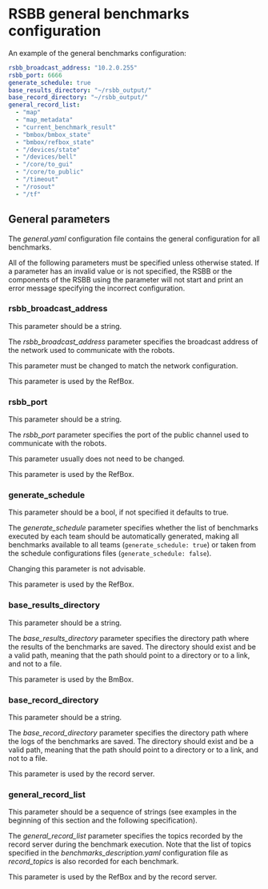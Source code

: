 RSBB general benchmarks configuration
=================================================

An example of the general benchmarks configuration:

```yaml
rsbb_broadcast_address: "10.2.0.255"
rsbb_port: 6666
generate_schedule: true
base_results_directory: "~/rsbb_output/"
base_record_directory: "~/rsbb_output/"
general_record_list:
  - "map"
  - "map_metadata"
  - "current_benchmark_result"
  - "bmbox/bmbox_state"
  - "bmbox/refbox_state"
  - "/devices/state"
  - "/devices/bell"
  - "/core/to_gui"
  - "/core/to_public"
  - "/timeout"
  - "/rosout"
  - "/tf"
```



## General parameters

The *general.yaml* configuration file contains the general configuration for all benchmarks.

All of the following parameters must be specified unless otherwise stated.
If a parameter has an invalid value or is not specified, the RSBB or the components of the RSBB using the parameter will not start and print an error message specifying the incorrect configuration.


### rsbb_broadcast_address

This parameter should be a string.

The *rsbb_broadcast_address* parameter specifies the broadcast address of the network used to communicate with the robots.

This parameter must be changed to match the network configuration.

This parameter is used by the RefBox.


### rsbb_port

This parameter should be a string.

The *rsbb_port* parameter specifies the port of the public channel used to communicate with the robots.

This parameter usually does not need to be changed.

This parameter is used by the RefBox.


### generate_schedule

This parameter should be a bool, if not specified it defaults to true.

The *generate_schedule* parameter specifies whether the list of benchmarks executed by each team should be automatically generated, making all benchmarks available to all teams (`generate_schedule: true`) or taken from the schedule configurations files (`generate_schedule: false`).

Changing this parameter is not advisable.

This parameter is used by the RefBox.


### base_results_directory

This parameter should be a string.

The *base_results_directory* parameter specifies the directory path where the results of the benchmarks are saved.
The directory should exist and be a valid path, meaning that the path should point to a directory or to a link, and not to a file.

This parameter is used by the BmBox.


### base_record_directory

This parameter should be a string.

The *base_record_directory* parameter specifies the directory path where the logs of the benchmarks are saved.
The directory should exist and be a valid path, meaning that the path should point to a directory or to a link, and not to a file.

This parameter is used by the record server.


### general_record_list

This parameter should be a sequence of strings (see examples in the beginning of this section and the following specification).

The *general_record_list* parameter specifies the topics recorded by the record server during the benchmark execution.
Note that the list of topics specified in the *benchmarks_description.yaml* configuration file as *record_topics* is also recorded for each benchmark.

This parameter is used by the RefBox and by the record server.
